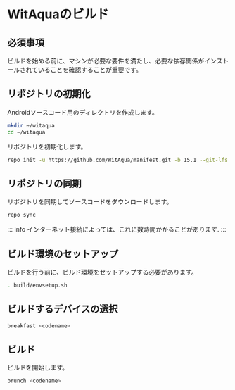 # WitAquaのビルド
## 必須事項
ビルドを始める前に、マシンが必要な要件を満たし、必要な依存関係がインストールされていることを確認することが重要です。

## リポジトリの初期化

Androidソースコード用のディレクトリを作成します。

```bash
mkdir ~/witaqua
cd ~/witaqua
```

リポジトリを初期化します。

```bash
repo init -u https://github.com/WitAqua/manifest.git -b 15.1 --git-lfs
```

## リポジトリの同期

リポジトリを同期してソースコードをダウンロードします。

```bash
repo sync
```
::: info
インターネット接続によっては、これに数時間かかることがあります.
:::
## ビルド環境のセットアップ

ビルドを行う前に、ビルド環境をセットアップする必要があります。

```bash
. build/envsetup.sh
```

## ビルドするデバイスの選択

```bash
breakfast <codename>
```

## ビルド

ビルドを開始します。

```bash
brunch <codename>
```
